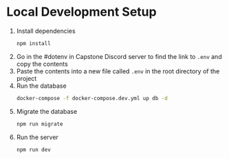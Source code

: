 # Local Development Setup

1. Install dependencies
    ```bash
    npm install
    ```
2. Go in the #dotenv in Capstone Discord server to find the link to `.env` and copy the contents
3. Paste the contents into a new file called `.env` in the root directory of the project
4. Run the database
    ```bash
    docker-compose -f docker-compose.dev.yml up db -d
    ```
5. Migrate the database
    ```bash
    npm run migrate
    ```
6. Run the server
    ```bash
    npm run dev
    ```
